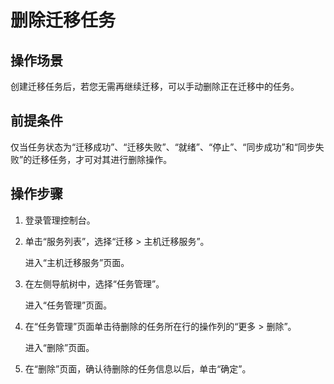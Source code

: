 # 删除迁移任务<a name="sms_03_0010"></a>

## 操作场景<a name="section1566111211466"></a>

创建迁移任务后，若您无需再继续迁移，可以手动删除正在迁移中的任务。

## 前提条件<a name="section1062853510155"></a>

仅当任务状态为“迁移成功”、“迁移失败”、“就绪”、“停止”、“同步成功”和“同步失败”的迁移任务，才可对其进行删除操作。

## 操作步骤<a name="section8920141595719"></a>

1.  登录管理控制台。
2.  单击“服务列表”，选择“迁移 \> 主机迁移服务”。

    进入“主机迁移服务”页面。

3.  在左侧导航树中，选择“任务管理”。

    进入“任务管理”页面。

4.  在“任务管理”页面单击待删除的任务所在行的操作列的“更多 \> 删除”。

    进入“删除”页面。

5.  在“删除”页面，确认待删除的任务信息以后，单击“确定”。

